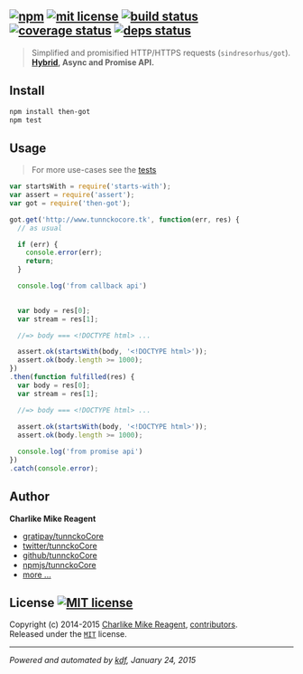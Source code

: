 ## [![npm][npmjs-img]][npmjs-url] [![mit license][license-img]][license-url] [![build status][travis-img]][travis-url] [![coverage status][coveralls-img]][coveralls-url] [![deps status][daviddm-img]][daviddm-url]

> Simplified and promisified HTTP/HTTPS requests (`sindresorhus/got`).  
**[Hybrid][hybridify], Async and Promise API.**

## Install
```bash
npm install then-got
npm test
```


## Usage
> For more use-cases see the [tests](./test.js)

```js
var startsWith = require('starts-with');
var assert = require('assert');
var got = require('then-got');

got.get('http://www.tunnckocore.tk', function(err, res) {
  // as usual

  if (err) {
    console.error(err);
    return;
  }

  console.log('from callback api')
  

  var body = res[0];
  var stream = res[1];

  //=> body === <!DOCTYPE html> ...

  assert.ok(startsWith(body, '<!DOCTYPE html>'));
  assert.ok(body.length >= 1000);
})
.then(function fulfilled(res) {
  var body = res[0];
  var stream = res[1];

  //=> body === <!DOCTYPE html> ...
  
  assert.ok(startsWith(body, '<!DOCTYPE html>'));
  assert.ok(body.length >= 1000);

  console.log('from promise api')
})
.catch(console.error);
```


## Author
**Charlike Mike Reagent**
+ [gratipay/tunnckoCore][author-gratipay]
+ [twitter/tunnckoCore][author-twitter]
+ [github/tunnckoCore][author-github]
+ [npmjs/tunnckoCore][author-npmjs]
+ [more ...][contrib-more]


## License [![MIT license][license-img]][license-url]
Copyright (c) 2014-2015 [Charlike Mike Reagent][contrib-more], [contributors][contrib-graf].  
Released under the [`MIT`][license-url] license.


[npmjs-url]: http://npm.im/then-got
[npmjs-img]: https://img.shields.io/npm/v/then-got.svg?style=flat&label=then-got

[coveralls-url]: https://coveralls.io/r/hybridables/then-got?branch=master
[coveralls-img]: https://img.shields.io/coveralls/hybridables/then-got.svg?style=flat

[license-url]: https://github.com/hybridables/then-got/blob/master/license.md
[license-img]: https://img.shields.io/badge/license-MIT-blue.svg?style=flat

[travis-url]: https://travis-ci.org/hybridables/then-got
[travis-img]: https://img.shields.io/travis/hybridables/then-got.svg?style=flat

[daviddm-url]: https://david-dm.org/hybridables/then-got
[daviddm-img]: https://img.shields.io/david/hybridables/then-got.svg?style=flat

[author-gratipay]: https://gratipay.com/tunnckoCore
[author-twitter]: https://twitter.com/tunnckoCore
[author-github]: https://github.com/tunnckoCore
[author-npmjs]: https://npmjs.org/~tunnckocore

[contrib-more]: http://j.mp/1stW47C
[contrib-graf]: https://github.com/hybridables/then-got/graphs/contributors

***

_Powered and automated by [kdf](https://github.com/tunnckoCore), January 24, 2015_

[hybridify]: https://github.com/hybridables/hybridify